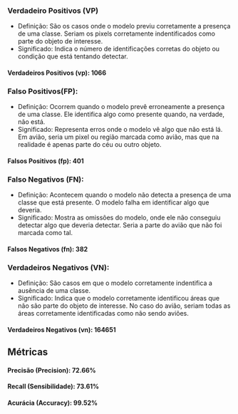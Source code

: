 ### Verdadeiro Positivos (VP)
- Definição: São os casos onde o modelo previu corretamente a presença de uma classe. Seriam os pixels corretamente indentificados como parte do objeto de interesse.
- Significado: Indica o número de identificações corretas do objeto ou condição que está tentando detectar.
#### Verdadeiros Positivos (vp): 1066

### Falso Positivos(FP):
- Definição: Ocorrem quando o modelo prevê erroneamente a presença de uma classe. Ele identifica algo como presente quando, na verdade, não está.
- Significado: Representa erros onde o modelo vê algo que não está lá. Em avião, seria um pixel ou região marcada como avião, mas que na realidade é apenas parte do céu ou outro objeto.
#### Falsos Positivos (fp): 401

### Falso Negativos (FN):
- Definição: Acontecem quando o modelo não detecta a presença de uma classe que está presente. O modelo falha em identificar algo que deveria.
- Significado: Mostra as omissões do modelo, onde ele não conseguiu detectar algo que deveria detectar. Seria a parte do avião que não foi marcada como tal.
#### Falsos Negativos (fn): 382

### Verdadeiros Negativos (VN):
- Definição: São casos em que o modelo corretamente indentifica a ausência de uma classe.
- Significado: Indica que o modelo corretamente identificou áreas que não são parte do objeto de interesse. No caso do avião, seriam todas as áreas corretamente identificadas como não sendo aviões.
#### Verdadeiros Negativos (vn): 164651


## Métricas
#### Precisão (Precision): 72.66%
#### Recall (Sensibilidade): 73.61%
#### Acurácia (Accuracy): 99.52%
